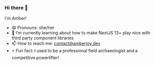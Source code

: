 ### Hi there 👋

I'm Amber!
- 😄 Pronouns: she/her
- 🌱 I’m currently learning about how to make NextJS 13+ play nice with third party component libraries
- 📫 How to reach me: contact@amberjoy.dev
- ⚡ Fun fact: I used to be a professional field archaeologist and a competitive powerlifter!

<!--
**the-amber-joy/the-amber-joy** is a ✨ _special_ ✨ repository because its `README.md` (this file) appears on your GitHub profile.

Here are some ideas to get you started:

- 🔭 I’m currently working on ...
- 🌱 I’m currently learning ...
- 👯 I’m looking to collaborate on ...
- 🤔 I’m looking for help with ...
- 💬 Ask me about ...
- 📫 How to reach me: ...
- 😄 Pronouns: ...
- ⚡ Fun fact: ...
-->

